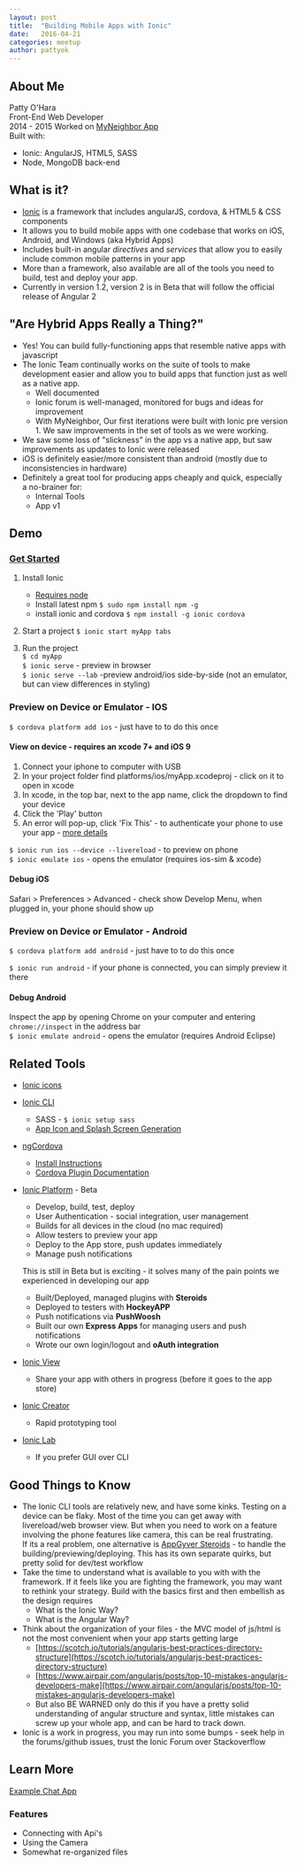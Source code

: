 ```yaml
---
layout: post
title:  "Building Mobile Apps with Ionic"
date:   2016-04-21
categories: meetup
author: pattyok
---
```


## About Me
Patty O'Hara  
Front-End Web Developer  
2014 - 2015 Worked on [MyNeighbor App](https://myneighbor.com/)  
Built with:

 - Ionic: AngularJS, HTML5, SASS
 - Node, MongoDB back-end

## What is it?
 - [Ionic](http://ionicframework.com/) is a framework that includes angularJS, cordova, & HTML5 & CSS components
 - It allows you to build mobile apps with one codebase that works on iOS, Android, and Windows (aka Hybrid Apps)
 - Includes built-in angular *directives* and *services* that allow you to easily include common mobile patterns in your app
 - More than a framework, also available are all of the tools you need to build, test and deploy your app.
 - Currently in version 1.2, version 2 is in Beta that will follow the official release of Angular 2

## "Are Hybrid Apps Really a Thing?"
 - Yes! You can build fully-functioning apps that resemble native apps with javascript
 - The Ionic Team continually works on the suite of tools to make development easier and allow you to build apps that function just as well as a native app.
    - Well documented
    - Ionic forum is well-managed, monitored for bugs and ideas for improvement
    - With MyNeighbor, Our first iterations were built with Ionic pre version 1. We saw improvements in the set of tools as we were working.
 - We saw some loss of "slickness" in the app vs a native app, but saw improvements as updates to Ionic were released
 - iOS is definitely easier/more consistent than android (mostly due to inconsistencies in hardware)
 - Definitely a great tool for producing apps cheaply and quick, especially a no-brainer for:
     + Internal Tools
     + App v1

## Demo

### [Get Started](http://ionicframework.com/getting-started/)

 1. Install Ionic
     - [Requires node](https://nodejs.org/en/download/)
     - Install latest npm
        `$ sudo npm install npm -g`
     - install ionic and cordova
        `$ npm install -g ionic cordova`

 2. Start a project
    `$ ionic start myApp tabs`

 3. Run the project  
    `$ cd myApp`  
    `$ ionic serve` - preview in browser  
    `$ ionic serve --lab` -preview android/ios side-by-side (not an emulator, but can view differences in styling)

### Preview on Device or Emulator - IOS
`$ cordova platform add ios` - just have to to do this once  

#### View on device - requires an xcode 7+ and iOS 9
1. Connect your iphone to computer with USB
2. In your project folder find platforms/ios/myApp.xcodeproj - click on it to open in xcode
3. In xcode, in the top bar, next to the app name, click the dropdown to find your device
4. Click the 'Play' button
5. An error will pop-up, click 'Fix This' - to authenticate your phone to use your app - [more details](http://stackoverflow.com/a/33928777/3681880)

`$ ionic run ios --device --livereload` - to preview on phone  
`$ ionic emulate ios` - opens the emulator (requires ios-sim & xcode)

#### Debug iOS
Safari > Preferences > Advanced - check show Develop Menu, when plugged in, your phone should show up

### Preview on Device or Emulator - Android
`$ cordova platform add android` - just have to to do this once  

`$ ionic run android` - if your phone is connected, you can simply preview it there

#### Debug Android
Inspect the app by opening Chrome on your computer and entering `chrome://inspect` in the address bar  
`$ ionic emulate android` - opens the emulator (requires Android Eclipse)

## Related Tools
 - [Ionic icons](http://ionicons.com/)
 - [Ionic CLI](http://ionicframework.com/docs/cli/)
    - SASS - `$ ionic setup sass`
    - [App Icon and Splash Screen Generation](http://ionicframework.com/docs/cli/icon-splashscreen.html)
 - [ngCordova](http://ngcordova.com/)
     - [Install Instructions](http://ngcordova.com/docs/install/)
     - [Cordova Plugin Documentation](http://cordova.apache.org/plugins/)
 - [Ionic Platform](http://ionic.io/platform) - Beta
    - Develop, build, test, deploy
    - User Authentication - social integration, user management
    - Builds for all devices in the cloud (no mac required)
    - Allow testers to preview your app
    - Deploy to the App store, push updates immediately
    - Manage push notifications

    This is still in Beta but is exciting - it solves many of the pain points we experienced in developing our app  

     - Built/Deployed, managed plugins with **Steroids**
     - Deployed to testers with **HockeyAPP**
     - Push notifications via **PushWoosh**
     - Built our own **Express Apps** for managing users and push notifications
     - Wrote our own login/logout and **oAuth integration**

 - [Ionic View](http://view.ionic.io/)
     - Share your app with others in progress (before it goes to the app store)
 - [Ionic Creator](http://ionic.io/products/creator)
     - Rapid prototyping tool
 - [Ionic Lab](http://lab.ionic.io/)
     - If you prefer GUI over CLI

## Good Things to Know
 - The Ionic CLI tools are relatively new, and have some kinks. Testing on a device can be flaky. Most of the time you can get away with livereload/web browser view. But when you need to work on a feature involving the phone features like camera, this can be real frustrating.  
 If its a real problem, one alternative is [AppGyver Steroids](http://www.appgyver.io/steroids) - to handle the building/previewing/deploying. This has its own separate quirks, but pretty solid for dev/test workflow
 - Take the time to understand what is available to you with with the framework. If it feels like you are fighting the framework, you may want to rethink your strategy. Build with the basics first and then embellish as the design requires
     + What is the Ionic Way?
     + What is the Angular Way?
 - Think about the organization of your files - the MVC model of js/html  is not the most convenient when your app starts getting large
     + [https://scotch.io/tutorials/angularjs-best-practices-directory-structure](https://scotch.io/tutorials/angularjs-best-practices-directory-structure)
     + [https://www.airpair.com/angularjs/posts/top-10-mistakes-angularjs-developers-make](https://www.airpair.com/angularjs/posts/top-10-mistakes-angularjs-developers-make)
     +  But also BE WARNED only do this if you have a pretty solid understanding of angular structure and syntax, little mistakes can screw up your whole app, and can be hard to track down.
 - Ionic is a work in progress, you may run into some bumps - seek help in the forums/github issues, trust the Ionic Forum over Stackoverflow

## Learn More

[Example Chat App](https://github.com/pattyok/chat-app)

### Features
 - Connecting with Api's
 - Using the Camera
 - Somewhat re-organized files
